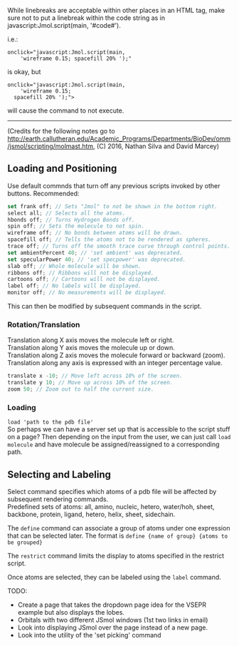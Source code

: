 While linebreaks are acceptable within other places in an HTML tag, make sure not to put a linebreak within the code string as in  javascript:Jmol.script(main, '#code#').

i.e.:
```
onclick="javascript:Jmol.script(main,
	'wireframe 0.15; spacefill 20% ');"
```
is okay, but
```
onclick="javascript:Jmol.script(main,
	'wireframe 0.15; 
  spacefill 20% ');">
```
will cause the command to not execute.
<hr>

(Credits for the following notes go to http://earth.callutheran.edu/Academic_Programs/Departments/BioDev/omm/jsmol/scripting/molmast.htm, (C) 2016, Nathan Silva and David Marcey)
## Loading and Positioning
Use default commnds that turn off any previous scripts invoked by other buttons. Recommended:
```javascript
set frank off; // Sets "Jmol" to not be shown in the bottom right.
select all; // Selects all the atoms.
hbonds off; // Turns Hydrogen Bonds off.
spin off; // Sets the molecule to not spin.
wireframe off; // No bonds between atoms will be drawn.
spacefill off; // Tells the atoms not to be rendered as spheres.
trace off; // Turns off the smooth trace curve through control points.
set ambientPercent 40; // 'set ambient' was deprecated.
set specularPower 40; // 'set specpower' was deprecated.
slab off; // Whole molecule will be shown.
ribbons off; // Ribbons will not be displayed.
cartoons off; // Cartoons will not be displayed.
label off; // No labels will be displayed.
monitor off; // No measurements will be displayed.
```
This can then be modified by subsequent commands in the script.

### Rotation/Translation
Translation along X axis moves the molecule left or right. \
Translation along Y axis moves the molecule up or down. \
Translation along Z axis moves the molecule forward or backward (zoom). \
Translation along any axis is expressed with an integer percentage value.
```javascript
translate x -10; // Move left across 10% of the screen.
translate y 10; // Move up across 10% of the screen.
zoom 50; // Zoom out to half the current size.
```

### Loading
`load 'path to the pdb file'` \
So perhaps we can have a server set up that is accessible to the script stuff on a page? Then depending on the input from the user, we can just call `load molecule` and have molecule be assigned/reassigned to a corresponding path.

## Selecting and Labeling
Select command specifies which atoms of a pdb file will be affected by subsequent rendering commands. \
Predefined sets of atoms: all, amino, nucleic, hetero, water/hoh, sheet, backbone, protein, ligand, hetero, helix, sheet, sidechain.

The `define` command can associate a group of atoms under one expression that can be selected later. The format is `define {name of group} {atoms to be grouped}`

The `restrict` command limits the display to atoms specified in the restrict script.

Once atoms are selected, they can be labeled using the `label` command.


TODO:
 <!-- - Create molecule pages for the different states of water (one page for all three). -->
 <!-- - Create molecule pages for the different carbon allotropes. -->
 - Create a page that takes the dropdown page idea for the VSEPR example but also displays the lobes.
 - Orbitals with two different JSmol windows (1st two links in email)
 - Look into displaying JSmol over the page instead of a new page.
 - Look into the utility of the 'set picking' command 